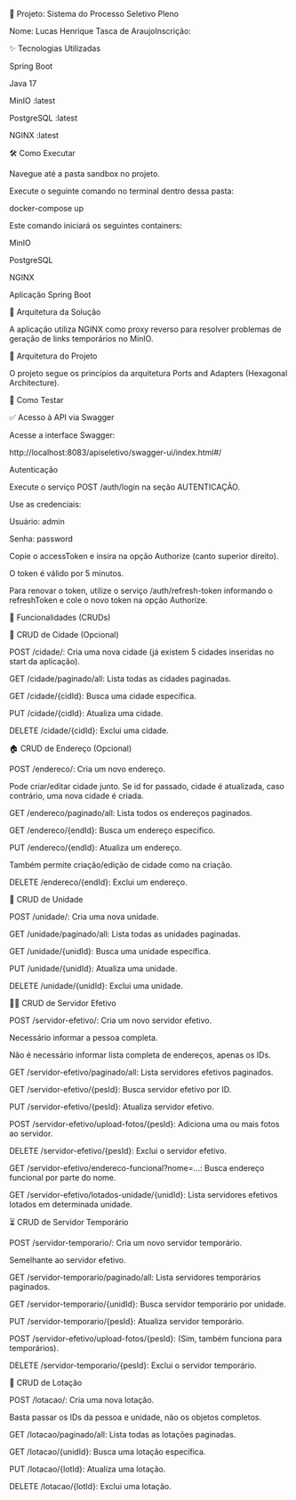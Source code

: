 
🧩 Projeto: Sistema do Processo Seletivo Pleno

Nome: Lucas Henrique Tasca de AraujoInscrição: 

✨ Tecnologias Utilizadas

Spring Boot

Java 17

MinIO :latest

PostgreSQL :latest

NGINX :latest

🛠️ Como Executar

Navegue até a pasta sandbox no projeto.

Execute o seguinte comando no terminal dentro dessa pasta:

docker-compose up

Este comando iniciará os seguintes containers:

MinIO

PostgreSQL

NGINX

Aplicação Spring Boot

🧱 Arquitetura da Solução

A aplicação utiliza NGINX como proxy reverso para resolver problemas de geração de links temporários no MinIO.

🧩 Arquitetura do Projeto

O projeto segue os princípios da arquitetura Ports and Adapters (Hexagonal Architecture).

🧲 Como Testar

✅ Acesso à API via Swagger

Acesse a interface Swagger:

http://localhost:8083/apiseletivo/swagger-ui/index.html#/

Autenticação

Execute o serviço POST /auth/login na seção AUTENTICAÇÃO.

Use as credenciais:

Usuário: admin

Senha: password

Copie o accessToken e insira na opção Authorize (canto superior direito).

O token é válido por 5 minutos.

Para renovar o token, utilize o serviço /auth/refresh-token informando o refreshToken e cole o novo token na opção Authorize.

🔄 Funcionalidades (CRUDs)

🏩 CRUD de Cidade (Opcional)

POST /cidade/: Cria uma nova cidade (já existem 5 cidades inseridas no start da aplicação).

GET /cidade/paginado/all: Lista todas as cidades paginadas.

GET /cidade/{cidId}: Busca uma cidade específica.

PUT /cidade/{cidId}: Atualiza uma cidade.

DELETE /cidade/{cidId}: Exclui uma cidade.

🏠 CRUD de Endereço (Opcional)

POST /endereco/: Cria um novo endereço.

Pode criar/editar cidade junto. Se id for passado, cidade é atualizada, caso contrário, uma nova cidade é criada.

GET /endereco/paginado/all: Lista todos os endereços paginados.

GET /endereco/{endId}: Busca um endereço específico.

PUT /endereco/{endId}: Atualiza um endereço.

Também permite criação/edição de cidade como na criação.

DELETE /endereco/{endId}: Exclui um endereço.

🏢 CRUD de Unidade

POST /unidade/: Cria uma nova unidade.

GET /unidade/paginado/all: Lista todas as unidades paginadas.

GET /unidade/{unidId}: Busca uma unidade específica.

PUT /unidade/{unidId}: Atualiza uma unidade.

DELETE /unidade/{unidId}: Exclui uma unidade.

👨‍💼 CRUD de Servidor Efetivo

POST /servidor-efetivo/: Cria um novo servidor efetivo.

Necessário informar a pessoa completa.

Não é necessário informar lista completa de endereços, apenas os IDs.

GET /servidor-efetivo/paginado/all: Lista servidores efetivos paginados.

GET /servidor-efetivo/{pesId}: Busca servidor efetivo por ID.

PUT /servidor-efetivo/{pesId}: Atualiza servidor efetivo.

POST /servidor-efetivo/upload-fotos/{pesId}: Adiciona uma ou mais fotos ao servidor.

DELETE /servidor-efetivo/{pesId}: Exclui o servidor efetivo.

GET /servidor-efetivo/endereco-funcional?nome=...: Busca endereço funcional por parte do nome.

GET /servidor-efetivo/lotados-unidade/{unidId}: Lista servidores efetivos lotados em determinada unidade.

⏳ CRUD de Servidor Temporário

POST /servidor-temporario/: Cria um novo servidor temporário.

Semelhante ao servidor efetivo.

GET /servidor-temporario/paginado/all: Lista servidores temporários paginados.

GET /servidor-temporario/{unidId}: Busca servidor temporário por unidade.

PUT /servidor-temporario/{pesId}: Atualiza servidor temporário.

POST /servidor-efetivo/upload-fotos/{pesId}: (Sim, também funciona para temporários).

DELETE /servidor-temporario/{pesId}: Exclui o servidor temporário.

🧷 CRUD de Lotação

POST /lotacao/: Cria uma nova lotação.

Basta passar os IDs da pessoa e unidade, não os objetos completos.

GET /lotacao/paginado/all: Lista todas as lotações paginadas.

GET /lotacao/{unidId}: Busca uma lotação específica.

PUT /lotacao/{lotId}: Atualiza uma lotação.

DELETE /lotacao/{lotId}: Exclui uma lotação.
